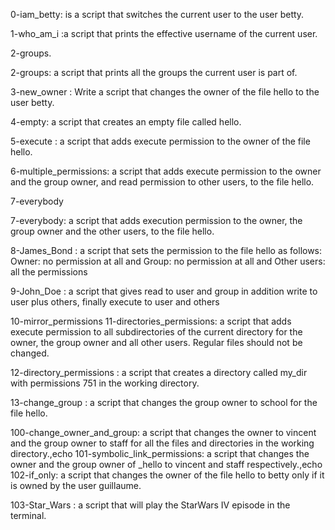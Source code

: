 0-iam_betty: is a script that switches the current user to the user betty.

1-who_am_i :a script that prints the effective username of the current user.

2-groups.

2-groups: a script that prints all the groups the current user is part of.

3-new_owner : Write a script that changes the owner of the file hello to the user betty.

4-empty: a script that creates an empty file called hello.

5-execute : a script that adds execute permission to the owner of the file hello.

6-multiple_permissions: a script that adds execute permission to the owner and the group owner, and read permission to other users, to the file hello.

7-everybody

7-everybody: a script that adds execution permission to the owner, the group owner and the other users, to the file hello.

8-James_Bond : a script that sets the permission to the file hello as follows: Owner: no permission at all and Group: no permission at all and Other users: all the permissions

9-John_Doe : a script that gives read to user and group in addition write to user plus others, finally execute to user and others

10-mirror_permissions
11-directories_permissions: a script that adds execute permission to all subdirectories of the current directory for the owner, the group owner and all other users. Regular files should not be changed.

12-directory_permissions : a script that creates a directory called my_dir with permissions 751 in the working directory.
 
13-change_group : a script that changes the group owner to school for the file hello.

100-change_owner_and_group: a script that changes the owner to vincent and the group owner to staff for all the files and directories in the working directory.,echo 
101-symbolic_link_permissions: a script that changes the owner and the group owner of _hello to vincent and staff respectively.,echo 
102-if_only: a script that changes the owner of the file hello to betty only if it is owned by the user guillaume.

103-Star_Wars : a script that will play the StarWars IV episode in the terminal.

